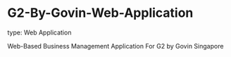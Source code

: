 # G2-By-Govin-Web-Application

type: Web Application

Web-Based Business Management Application For G2 by Govin Singapore
